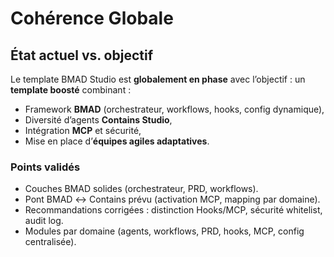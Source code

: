 # Cohérence Globale

## État actuel vs. objectif

Le template BMAD Studio est **globalement en phase** avec l’objectif :
un **template boosté** combinant :

- Framework **BMAD** (orchestrateur, workflows, hooks, config dynamique),
- Diversité d’agents **Contains Studio**,
- Intégration **MCP** et sécurité,
- Mise en place d’**équipes agiles adaptatives**.

### Points validés

- Couches BMAD solides (orchestrateur, PRD, workflows).
- Pont BMAD ↔ Contains prévu (activation MCP, mapping par domaine).
- Recommandations corrigées : distinction Hooks/MCP, sécurité whitelist, audit log.
- Modules par domaine (agents, workflows, PRD, hooks, MCP, config centralisée).
